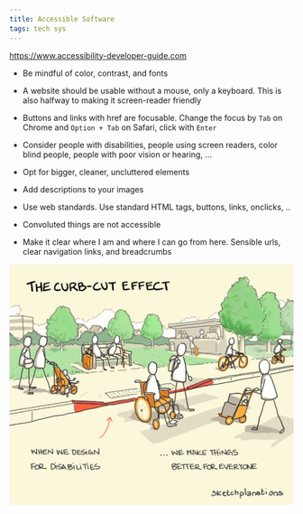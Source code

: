 ```yaml
---
title: Accessible Software 
tags: tech sys
---
```


<https://www.accessibility-developer-guide.com>

* Be mindful of color, contrast, and fonts 

* A website should be usable without a mouse, only a keyboard. This is also halfway to making it screen-reader friendly 

* Buttons and links with href are focusable. Change the focus by `Tab` on Chrome and `Option + Tab` on Safari, click with `Enter`

* Consider people with disabilities, people using screen readers, color blind people, people with poor vision or hearing, ...   

* Opt for bigger, cleaner, uncluttered elements 

* Add descriptions to your images 

* Use web standards. Use standard HTML tags, buttons, links, onclicks, .. 

* Convoluted things are not accessible 

* Make it clear where I am and where I can go from here. Sensible urls, clear navigation links, and breadcrumbs

![](/static/img/curb-cut-effect.png)
